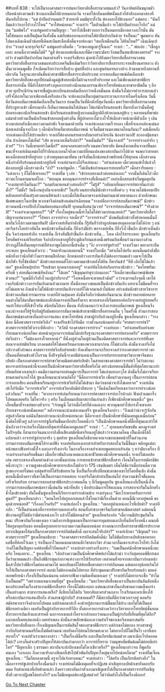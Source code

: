 ##บทที่ 838 : จะไปเป็นรองศาสตราจารย์มหาวิทยาลัยสื่อสารมวลชนแล้ว?
วันอาทิตย์อันขมุกขมัว
เปิดหน้าต่างยามเช้า ข้างนอกเต็มไปด้วยหมอกควัน
จางเย่ได้กลิ่นมลพิษนั้นแล้วก็สำลักออกมาสองที หันกลับไปถาม : “แม่ ผ้าปิดปากผมล่ะ? ช่วยหาที ผมมีธุระทั้งวัน ต้องออกไปข้างนอก”
แม่ตอบ : “ฉันก็ลืมแล้วว่าเอาไปวางไว้ไหน”
“หาให้หน่อยนะ” จางเย่ว่า
“โตป่านนี้แล้ว จะใส่ผ้าปิดปากอะไรอีก” แม่บ่น
“มลพิษไง” จางเย่พูดอย่างจนปัญญา : “อย่าไปเชื่อข่าวบอกว่าเป็นหมอกเมืองหลวงอะไรนั่น มันไม่ใช่หมอก แต่เป็นฝุ่นควันทั้งนั้น แม่กับพ่อออกนอกบ้านใส่ผ้าปิดปากกันด้วย จำเป็นนะ” พูดพลาง หันไปมองเฉินเฉินตัวน้อยที่เดินสะลึมสะลือเพิ่งตื่นจากห้องมา “เธอก็เหมือนกัน ได้ยินไหม?”
เฉินเฉินเบ้ปาก “จางเย่ นายจุกจิกจัง”
แม่พูดอย่างฮึดฮัด : “อาของหนูเขาจู้จี้เนอะ”
จางเย่ : “...”
พ่อเอ่ย : “เชื่อลูกเถอะ ตอนนี้อากาศมันไม่ดี”
“ดูสิ ต้องแบบพ่อนี่แหละที่มีความระมัดระวังสมเป็นสมาชิกของพรรค!” จางเย่ว่า
สวมผ้าปิดปากกับแว่นตาดำเสร็จ จางเย่จึงขับรถ มุ่งหน้าไปยังมหาวิทยาลัยสื่อสารมวลชน
มหาวิทยาลัยสื่อสารมวลชนแห่งประเทศจีนชื่อเดิมเรียกว่าวิทยาลัยการสื่อสารกระจายเสียงนครหลวง ดังนั้นเวลาคนพูดชื่อ ก็จะมีคนเรียกว่าการสื่อบ้าง ศูนย์สื่อบ้าง และศูนย์นครหลวงบ้าง ล้วนหมายถึงสถานที่เดียวกัน
ในฐานะสถาบันชั้นนำสาขาพิธีกรสื่อสารระดับประเทศ การสอบสัมภาษณ์คัดเลือกเข้ามหาวิทยาลัยสื่อของทุกปีย่อมดึงดูดผู้เข้าสอบนับไม่ถ้วนจากทั่วประเทศ และไม่เพียงแต่สาขาพิธีกรสื่อสารเท่านั้น ที่นี่ยังได้สรรสร้างบุคลากรอย่างนักแสดงบรรณาธิการโทรทัศน์และสาขาอาชีพอื่น ๆ อีกด้วย ทุกปีจะมีจำนวนรายชื่อผู้ลงทะเบียนสอบคัดเลือกกว่าหนึ่งหมื่นคน ดังนั้นจึงไม่อาจทำการสอบแล้วเสร็จได้ภายในเวลาเพียงหนึ่งหรือสองวัน จะต้องแบ่งเป็นกลุ่มผ่านกระบวนการภายในครึ่งเดือน วันนี้คือวันสอบสัมภาษณ์คัดเลือกเป็นวันแรก ย่อมเป็นวันที่คึกคักที่สุดวันหนึ่ง
มหาวิทยาลัยสื่อสารมวลชน
ที่ประตูทางเข้า
เมื่อรถมาถึง ก็เห็นภาพคนเดินไปเดินมา ได้แก่นักเรียนสอบเข้า ที่มากยิ่งกว่านั้นคือผู้ปกครองของนักเรียนสอบเข้า นักเรียนสอบเข้าหญิงบางคนมีญาติถึงห้าหกคนอยู่ข้าง ๆ หลายคนที่พาพ่อแม่มาด้วยล้วนเป็นนักเรียนเข้าสอบหญิงต่างถิ่น ที่ผู้ปกครองไม่วางใจให้เด็กสาวหน้าตาดีตัวเล็ก ๆ เดินทางมาสอบยังเมืองหลวงตามลำพัง จึงตามมาด้วยกัน
จางเย่ชะลอความเร็วรถลง เพื่อที่จะแอบส่องแม่นกน้อยเหล่านั้นจากไกล ๆ เด็กนักเรียนที่มาสอบสัมภาษณ์ จะจิ้มลิ้มชวนมองขนาดไหนกันนะ? แต่เมื่อหลังจากเพ่งมองไปได้ปราดเดียว จางเย่ก็ต้องถอนสายตากลับมาอย่างเงียบงัน
น้องสาวแกสิ!
ละอองฝุ่นหนาเกิน บ้าเอ๊ยมองไม่เห็น!
“เฮ้ย พวกนายเห็นรึเปล่า?”
“คนนั้นมัน?”
“นั่นจางเย่!”
“อาจารย์จางเย่จริง ๆ ด้วย!”
“ว้าว วันนี้เขามาทำไมเนี่ย?”
ตอนจอดรถตรงบริเวณมหาวิทยาลัย มีคนสังเกตเห็นจางเย่ขึ้นมา
ขณะที่จางเย่เดินเหม่อไปก็รำลึกและถอนใจถึงความเปลี่ยนแปลงของสถาบันเก่าไปด้วย จนพบว่าสายตาของเด็กสอบเข้าที่อยู่รอบ ๆ ต่างหยุดมองมาที่ตน เขาจึงยิ้มเล็กน้อยแล้วพยักหน้าให้ทุกคน
เด็กสาวคนหนึ่งกำลังรีบร้อนแต่งหน้าอยู่กับที่
จางเย่ผ่านทางไปจึงเอ่ยแนะ : “อย่าแต่งเลย เดี๋ยวตอนเข้าไปแล้วก็ต้องลบอยู่ดี
เด็กสาวตะลึง “อ๋า?”
จางเย่พูดอีก : “ไม่เห็นข้อกำหนดการสอบหรือ?”
เด็กสาวรีบตอบ : “แต่งบาง ๆ ก็ไม่ได้เหรอคะ?”
จางเย่ยิ้ม ๆ เอ่ย : “เข้ารอบสองแล้วค่อยแต่งเถอะ” จากนั้นก็เดินไป
เด็กสาวตะโกนตามมาแต่ไกล : “ขอบคุณ ขอบคุณอาจารย์จางที่เตือนค่ะ!”
เหล่าเด็กสอบเข้าเริ่มพูดคุยกัน
“จางเย่มาทำไมกันนะ?”
“แถมยังมาตอนช่วงสอบอีก?”
“ไม่รู้สิ”
“กลับมาเยี่ยมอาจารย์สถาบันเก่าล่ะมั้ง?”
“ไม่มั้ง? วันนี้งานยุ่งกันจะตายชัก!”
ในบริเวณสถาบันมีนักข่าวจากสื่อต่าง ๆ จำนวนไม่น้อยมาปักหลักคอยท่าตั้งแต่รุ่งสางตอนตีห้าแล้ว และเมื่อได้เห็นภาพจางเย่เดินผ่านมาด้วยตาตนเอง ด้วยลักษณะพิเศษเฉพาะในอาชีพ พวกเขาจึงค่อนข้างแม่นยำเฉียบคม
“จางเย่คืออาจารย์สอบสัมภาษณ์!” นักข่าวสาวคนหนึ่งจากปักกิ่งไทมส์ตอบสนองทันที!
ทุกคนสับสนวุ่นวาย!
“อาจารย์สอบสัมภาษณ์?”
“จริงด้วยสิ!”
“จางเย่จะมาคุมสอบ?”
“เชี่* เรื่องใหญ่ขนาดนี้ทำไมไม่ได้ข่าวมาก่อนเลยล่ะ!”
“มหาวิทยาลัยสื่อฯ เชิญจางเย่มาเหรอ?”
“ไอ้หยา อาจารย์จาง รอเดี๋ยว!”
“อาจารย์จาง!”
ฉับพลันนักข่าวทั้งห้าหกคนนั้นก็พากันวิ่งไล่กวดตามมาทันที!
เมื่อจางเย่เห็นท่าดังนั้น ก็รู้ทันทีว่าถ้าถูกล้อมคงหลุดออกมาไม่ได้ง่าย ๆ แน่ เขาจึงเร่งโกยอ้าวทันใด พอนักข่าวเห็นดังนั้น ก็ยิ่งเร่งฝีเท้า พอจางเย่เห็น ก็ยิ่งวิ่งไวขึ้นอีก นักข่าวเห็นดังนั้น จึงเร่งซอยเท้าอีก จางเย่เห็น ก็เร่งสับฝีเท้าขึ้นอีก นักข่าวเห็น…
โอเค
เลิกไร้สาระเหอะ
ซูหงเอี้ยนรับโทรศัพท์จางเย่เรียบร้อย จึงกำลังรอเขาอยู่ที่ประตูตึกเรียนแห่งหนึ่งพร้อมกับเพื่อนร่วมงานบางส่วน ปรากฏก็ได้เห็นเหตุการณ์ที่ทำเอาพูดไม่ออกนี้เข้าเต็ม ๆ
“อ๊ะ อาจารย์ซูคร้าบ!” จางเย่วิ่งมา พลางกระหืดกระหอบ
ซูหงเอี้ยนหัวเราะ : “ฮอตจริงนะเธอตอนนี้”
จางเย่โบกมือ “อย่าเอ็ดไปครับ ตอนนี้ผมกำลังฝึก หนักยิ่งกว่านักกีฬาวิ่งมาราธอนฝึกอีกนะ อีกหน่อยถ้าวงการบันเทิงไม่ต้องการผมแล้ว ผมจะไปเป็นนักกีฬา รับใช้ชาติต่อ”
นักข่าวหลายคนที่ไล่กวดตามมาข้างหลังได้ยิน ก็พากันขำ!
“หึหึ เลิกโม้ได้แล้วเธอ” ซูหงเอี้ยนบุ้ยปาก “รีบเข้ามา ทุกคนรอเธออยู่”
จางเย่หันไปเอ่ยกับบรรดานักข่าว : “ขอโทษทีนะครับพี่ ๆ ค่อยสัมภาษณ์ทีหลังนะ”
“ได้เลย”
“เชิญคุณทำธุระก่อนเถอะ”
“อีกเดี๋ยวขอสัมภาษณ์พิเศษด้วยนะ!”
“คุณนี่ยิ่งวิ่งยิ่งไวนะผู้กำกับจาง!”
“โอยเหนื่อยจะตายแล้วฉัน!”
กว่าจะมาจนถึงจุดนี้ เขาได้เจอกับนักข่าววงการบันเทิงมาแล้วมากมาย ทั้งเมืองหลวงขอแค่เป็นนักข่าวบันเทิง แทบจะไม่มีคนที่จางเย่ไม่เคยเจอ ถึงแม้จะไม่ใช่นักข่าวสายบันเทิงจางเย่ก็ได้เจอมาแล้วไม่น้อย อย่างเช่นนักข่าวสายวิชาการ นักข่าวคอลัมน์วรรณกรรม จางเย่ก็ล้วนคุ้นเคย ดังนั้นจึงถือว่าติดต่อกันมานาน นักข่าวหลายต่อหลายคนต่างไม่ได้มาสัมภาษณ์และดักล้อมจางเย่เป็นครั้งแรก พวกเขาเองก็เริ่มหยอกล้อกับจางเย่อยู่บ่อยครั้ง จนทำให้บางทีก็เข้าใจกัน สนิทกันไปเอง
ชั้นบน
ยังอีกนอนกว่าจะถึงการสอบสัมภาษณ์ ซูหงเอี้ยนจึงแนะนำจางเย่ให้รู้จักกับผู้รับผิดชอบการสัมภาษณ์เข้าสาขาพิธีกรสื่อสารคนอื่น ๆ ในครั้งนี้ ส่วนการสอบสัมภาษณ์ของสาขาอื่นอย่างการแสดง สาขาโทรทัศน์ สาขาผู้กำกับล้วนอยู่อีกชั้น
ซูหงเอี้ยนกล่าว : “จางน้อย นี่คือศาสตราจารย์ชวีเหิง”
จางเย่รีบเข้าไปจับมือ วางตัวนอบน้อมอย่างยิ่ง “ศาสตราจารย์ชวี”
ศาสตราจารย์ชวีหัวเราะหึหึกล่าว : “สวัสดี รองศาสตราจารย์จาง”
จางเย่บอก : “อย่าเลยครับอย่าเลย เรียกผมจางน้อยก็พอ ต่อหน้าครูบาอาจารย์ผมไม่กล้ารับฐานะรองศาสตราจารย์หรอกครับ”
ศาสตราจารย์ชวีกล่าว : “ไม่ต้องเกรงใจหรอกน่า”
ที่นั่งอยู่ส่วนใหญ่ล้วนเป็นอดีตศาสตราจารย์และอาจารย์ที่เคยสอนจางเย่สมัยเรียน บางคนต่อให้ไม่เคยเรียนคาบของพวกเขามาก่อน ก็ไม่ต่างกัน ดังนั้นจางเย่จึงไม่กล้าวางตัวลำพอง
ศาสตราจารย์ชวีกลับส่ายหน้า ยังคงยืนกรานจะเรียกจางเย่ว่ารองศาสตราจารย์ เขาเป็นคนที่ค่อนข้างหัวโบราณ ซึ่งปัจจุบันนี้จางเย่มีตำแหน่งเป็นอาจารย์บรรยายสาขาวิชาภาษาจีนของเป่ยต้า เป็นรองศาสตราจารย์สาขาวิชาคณิตศาสตร์เป่ยต้า ในสายตาของศาสตราจารย์ชวี ไม่ว่าสถานะของจางเย่ก่อนหน้านี้จะเคยเป็นนักศึกษามหาวิทยาลัยสื่อหรือไม่ อย่างน้อยตอนนี้ขั้นต่ำที่สุดก็สถานะเท่าเทียมกับพวกเขาแล้ว คนมีความสามารถย่อมคู่ควรเป็นอาจารย์ ไม่แบ่งแยกอาวุโส ดังนั้นจึงไม่อาจเรียกขานตามอำเภอใจได้
ซูหงเอี้ยนแนะนำคนถัดไป “นี่คืออาจารย์เซวีย เพื่อนร่วมงานครู เป็นอาจารย์สอนการออกเสียง ตอนที่เธอเรียนอยู่อาจารย์เซวียยังไม่ได้เข้ามา คิดว่าเธอน่าจะยังไม่เคยเจอ”
จางเย่เดินเข้าไปจับมือ “อาจารย์เซวีย”
อาจารย์เซวียกลับมีท่าทีสบาย ๆ “งั้นฉันก็ขอเรียกเธอว่าอาจารย์จางน้อยแล้วกันนะ”
จางเย่ยิ้ม : “พวกอาจารย์เล่นเรียกผมว่าอาจารย์ศาสตราจารย์อะไรบ้างล่ะ ฟังแล้วผมเกร็งไปหมดเลยครับ ไม่ไหวจริง ๆ ครับ ในเมื่อผมกลับมาสถาบันเก่าแล้ว ก็เพียงนักศึกษาคนหนึ่ง”
ซูหงเอี้ยนชี้มาที่จางเย่พลางหัวเราะ “เจ้าหนูนี่ ไม่ว่าเมื่อไหร่ก็ช่างฉอเลาะ พวกคุณอย่าไปเกรงใจเขาเลย เรียกเขาจางน้อยนั่นแหละ” หลังจากแนะนำแต่ละคนเสร็จ ซูหงเอี้ยนจึงกล่าว : “ถึงแม้ว่าน่าจะรู้จักกันอยู่แล้วก็ตาม แต่ฉันก็ขอกล่าวแนะนำสักหน่อยนะคะ นี่คือจางเย่ เป็นนักศึกษาที่ฉันเคยดูแลเมื่อก่อน” นิ่งคิดไปชั่วครู่ แล้วอาจารย์ซูก็เสริมขึ้นมาอีกประโยคหนึ่งว่า “เป็นนักศึกษาคนหนึ่งที่ดื้อที่สุดและทำให้ฉันกังวลว่าจะก่อเรื่องได้มากที่สุดเท่าที่ฉันเคยดูแลมา!”
จางเย่ : “...”
ทุกคนพากันขบขัน มองดูจางเย่ในปัจจุบัน ก็สามารถจินตนาการถึงชื่อเสียงสมัยที่เขาเรียนอยู่ได้แล้วว่าจะขนาดไหน เป็นเด็กดีได้ก็แปลกแล้ว อาจารย์ซูลำบากจริง ๆ
สุดท้าย ซูหงเอี้ยนก็อธิบายแจกแจงขอบเขตหน้าที่ในส่วนงานกรรมการสอบสัมภาษณ์ให้จางเย่ฟัง
จางเย่หยิบกองเอกสารสำหรับการสอบในวันนี้ขึ้นมา พลิกดูแต่ละหน้าพลางฟังอย่างตั้งใจ และเอาจริงเอาจัง ในบางเรื่องจางเย่จะชอบพูดหยอกเย้าเล่น ๆ ทว่ามีบางเรื่อง ที่จางเย่จะเคร่งเครียดขึ้นมา เมื่อเกี่ยวพันถึงอนาคตและชะตาชีวิตของนักศึกษาคนหนึ่ง จางเย่ไม่เคยล้อเล่น เพราะเขาเองก็เคยผ่านช่วงเวลานั้นมาก่อน การสอบเข้าสาขาพิธีกรสื่อสาร เงื่อนไขในการสมัครมีข้อหนึ่งระบุว่า : ความสูงของนักศึกษาชายจะต้องไม่ต่ำกว่า 175 เซนติเมตร เห็นได้ชัดว่าเมื่อก่อนนี้ความสูงของจางเย่ไม่พอ แต่สุดท้ายก็ได้รับข้อยกเว้น ซึ่งเป็นเรื่องที่เปลี่ยนชะตาของเขาไปโดยสิ้นเชิง ดังนั้นตอนนี้เมื่อถึงคราวที่เขาได้เป็นกรรมการทดสอบ จางเย่จึงไม่กล้าทำเป็นเล่นไป
ทำความเข้าใจขั้นตอนเสร็จเรียบร้อย กรรมการสอบสาขาพิธีกรประกาศคนอื่น ๆ ก็เริ่มพูดคุยกัน ซูหงเอี้ยนเองก็เป็นหนึ่งในกรรมการสอบสัมภาษณ์คราวนี้เช่นกัน หน้าที่หลัก ๆ คือประเมินการให้คะแนน
การสอบจะเริ่มในอีกครึ่งชั่วโมงข้างหน้า
ทันใดนั้นซูหงเอี้ยนก็เรียกจางเย่จากด้านข้าง
จางเย่งุนงง “มีอะไรเหรอครับอาจารย์ศูนย์?”
ซูหงเอี้ยนกล่าว : “ตอนโทรไปครูบอกเธอแล้วใช่ไหมว่ามีเรื่องอื่นด้วย ตอนนี้มีเวลาอยู่พอดี ขอคุยด้วยหน่อยสิ”
“เรื่องอะไรครับ?” จางเย่แปลกใจ
ซูหงเอี้ยน : “เธออยู่ตำแหน่งอะไรที่เป่ยต้า?
จางเย่อึกอัก : “ก็เป็นตำแหน่งที่อาจารย์ทราบแหละครับ สอนทั้งสาขาภาษาจีนกับสาขาคณิตศาสตร์ แต่ตอนนี้พักงานอยู่ก็ไม่นับว่ามีตำแหน่งอะไร แล้วก็ไม่มีสอนด้วย”
ซูหงเอี้ยนร้องอ้อ “เมื่อวานมีประชุมกันในคณะ ปรึกษากันเรื่องของเธอ รวมถึงการเชิญเธอมาเป็นกรรมการคุมสอบและอีกอื่นอีกเรื่องหนึ่ง คณบดีให้ครูมาคุยกับเธอ ตอนนี้ครูเลยอยากจะถามความเห็นเธอหน่อย ทางคณะการสื่อสารสาขาพิธีกรประกาศอยากเชิญเธอให้มาเป็นรองศาสตราจารย์กิตติมศักดิ์ เธอจะสนใจรึเปล่า?”
จางเย่เบิกตา “เชิญผม? รองศาสตราจารย์?”
ซูหงเอี้ยนอธิบาย : “รองศาสตราจารย์กิตติมศักดิ์น่ะ ไม่ได้ขัดกับทางเป่ยต้าเธอหรอก แค่ชื่อที่ห้อยไว้เฉย ๆ จำเป็นเอาไว้ตอนเธอมาสอนสักวิชาสองวิชา ส่วนเวลาอื่นเธอจะทำอะไรก็ทำ ถึงไม่ว่างก็ไม่เป็นปัญหา แค่ห้อยชื่อไว้ก็พอแล้ว”
จางเย่กล่าวอย่างกริ่งเกรง : “ผมเป็นแค่นักศึกษาคนหนึ่งนะครับ ไหนเลยจะ…”
ซูหงเอี้ยน : “เลิกอ้างความเป็นนักศึกษาศิษย์เก่าได้แล้วน่า รางวัลสุดยอดพิธีกรเธอก็คว้ามาหมดแล้ว เป็นถึงพิธีกรสุดเก่งกาจแห่งวงการไปเรียบร้อย เหล่าคนที่จบจากสถาบันเราก่อนหน้านี้แล้วไปคว้าพิธีกรไมค์ทองคำมาได้ พอกลับมาก็ได้ห้อยชื่อศาสตราจารย์กันหมด แต่เธออายุน้อยเกินไป จึงให้เป็นรองศาสตราจารย์ เธอน่ะไม่ต้องกดดันไปหรอก ที่ประชุมคณะปรึกษากันเรียบร้อยแล้ว ขอแค่เธอพยักหน้า เรื่องก็เป็นอันแน่นอน แค่อยากฟังความคิดเห็นเธอเฉย ๆ”
จางเย่ยังไม่อยากจะเชื่อ “ทำไมถึงเป็นผม?”
“เพราะเธอเหมาะสมที่สุด” ซูหงเอี้ยนยิ้ม : “มหาวิทยาลัยสื่อของเราเป็นสถาบันอันดับหนึ่งของประเทศในเรื่องสายงานพิธีกรสื่อสาร เรื่องนี้ไม่ต้องบอก แต่คณะสาขาอื่นกลับขาดความแข็งแกร่งเป็นอย่างมาก สาขาการแสดงหรือ? ก็เทียบไม่ได้กับ วิทยาลัยละครส่วนกลาง โรงเรียนละครเซี่ยงไฮ้ หรือสถาบันการแสดงปักกิ่ง ส่วนสาขาผู้กำกับ? สาขาดนตรี? ก็มีสถาบันที่ดีกว่าพวกเราอยู่ ตอนรับสมัครพวกเราจึงลำบากไปหมด แต่ถ้าเธอมาล่ะก็ คงช่วยกู้สถานการณ์ขึ้นมาได้บ้าง เธอไม่ได้เป็นแค่พิธีกรอย่างเดียว เธอยังเป็นผู้กำกับรายการทีวีอีก ทั้งสองรายการต่างคว้ารางวัลรายการโทรทัศน์ชั้นยอด ทั้งรายการบันเทิงและสารคดี นอกจากเธอแล้วใครจะกล้าบอกว่าตนเองเป็นผู้กำกับที่เยี่ยมที่สุดได้อีก? และเธอก็เคยแสดงหนัง เคยทำเพลง ดังนั้นภาพลักษณ์และความสำเร็จของเธอจึงเหมาะสมกับมหาวิทยาลัยสื่อมาก เรื่องเชิญเธอเป็นการตัดสินใจของสาขาพิธีกรเรา แต่ถ้าเธอไม่ตกลง ทางสาขาผู้กำกับกับสาขาดนตรีก็คงไม่คัดค้านแน่ เธอยังคงไปสอนไปตามสะดวก ไม่อยากไปก็ไม่เป็นไร เอาที่เธอสบายใจ”
จางเย่หัวเราะพลางกล่าว : “เป็นเรื่องดีนี่ครับ และเป็นเกียรติแก่ผมด้วย ผมจะมีอะไรอิดออดได้ล่ะ? เกรงก็แต่จะสร้างปัญหาให้สถาบันเก่ามากกว่า อาจารย์ก็ทราบ ว่ามนุษยสัมพันธ์ผมไม่ค่อยดีเท่าไหร่”
“ปัญหาเล็ก ๆ ธรรมดา สถาบันจะปกป้องเธอไม่ไหวเชียวหรือ?” ซูหงเอี้ยนกล่าวจบ ก็พูดกับตนเอง “เอาเถอะ ถึงความจริงบางทีเธอก็เข้าไปพัวพันกับปัญหาใหญ่มากไปหน่อยก็ตาม”
จางเย่ยิ้มเจื่อน
ซูหงเอี้ยน : “งั้นก็ตกลงตามนี้ ครูจะไปแจ้งทางคณะ”
จางเย่กล่าว : “ได้ครับ เป็นเกียรติอย่างยิ่ง”
ในเมื่ออาจารย์ซูเอ่ยปากเรื่องนี้มาแล้ว จางเย่ย่อมไม่มีเหตุผลที่จะปฏิเสธ คำเชิญทางเป่ยต้าเขายังตอบรับหมด รับตำแหน่งที่เป่ยต้ามาแล้ว ถึงคราวสถาบันเก่าตัวเองมาเชิญเขาไปเป็นรองศาสตราจารย์รับเชิญทั้งที เขาจะปฏิเสธได้อย่างไร? และไม่มีเหตุผลต้องปฏิเสธด้วย! ไม่ว่าคิดยังไงก็เป็นเรื่องดีออก!




[Go To Next Chapter]( ./36.md)
